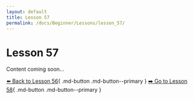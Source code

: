 ```yaml
---
layout: default
title: Lesson 57
permalink: /docs/Beginner/Lessons/lesson_57/
---
```


# Lesson 57

Content coming soon...

[⬅️ Back to Lesson 56](lesson_56.md){ .md-button .md-button--primary }  [➡️ Go to Lesson 58](lesson_58.md){ .md-button .md-button--primary }
